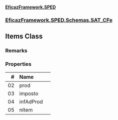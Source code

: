 #### [EficazFramework.SPED](EficazFrameworkSPED.md 'EficazFramework SPED')
### [EficazFramework.SPED.Schemas.SAT_CFe](EficazFramework.SPED.Schemas.SAT_CFe.md 'EficazFramework.SPED.Schemas.SAT_CFe')

## Items Class

### Remarks
### Properties

| # | Name | |
| ---: | :--- | :--- |
| 02 | prod |  |
| 03 | imposto |  |
| 04 | infAdProd |  |
| 05 | nItem |  |
